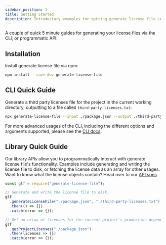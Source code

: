 ```yaml
---
sidebar_position: 1
title: Getting Started
description: Introductory examples for getting generate license file installed and running
---
```


A couple of quick 5 minute guides for generating your license files via the CLI, or programmatic API.

## Installation

Install generate license file via npm:

```sh
npm install --save-dev generate-license-file
```

## CLI Quick Guide

Generate a third party licenses file for the project in the current working directory, outputting to a file called `third-party-licenses.txt`:

```bash
npx generate-license-file --input ./package.json --output ./third-party-licenses.txt
```

For more advanced usages of the CLI, including the different options and arguments supported, please see the [CLI docs](../cli).

## Library Quick Guide

Our library APIs allow you to programmatically interact with generate license file's functionality. Examples include generating and writing the license file to disk, or fetching the license data as an array for other usages. Want to know what the license objects contain? Head over to our [API spec](../library/api).

```js
const glf = require("generate-license-file");

// Generate and write the license file to disk.
glf
  .generateLicenseFile("./package.json", "./third-party-licenses.txt")
  .then(() => {})
  .catch(error => {});

// Get an array of licenses for the current project's production dependencies.
glf
  .getProjectLicenses("./package.json")
  .then(licenses => {})
  .catch(error => {});
```
